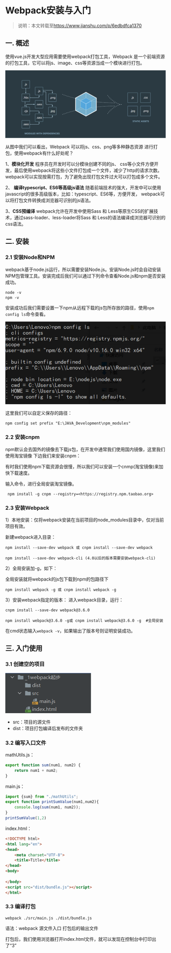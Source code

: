 # Webpack安装与入门

> 说明：本文转载至<https://www.jianshu.com/p/6edbdfca1370>

## 一. 概述

使用vue.js开发大型应用需要使用webpack打包工具，Webpack 是一个前端资源的打包工具，它可以将js、image、css等资源当成一个模块进行打包。

![](../images/1.png)

从图中我们可以看出，Webpack 可以将js、css、png等多种静态资源 进行打包，使用webpack有什么好处呢？

1、**模块化开发**
 程序员在开发时可以分模块创建不同的js、 css等小文件方便开发，最后使用webpack将这些小文件打包成一个文件，减少了http的请求次数。
 webpack可以实现按需打包，为了避免出现打包文件过大可以打包成多个文件。

2、 **编译typescript、ES6等高级js语法**
 随着前端技术的强大，开发中可以使用javascript的很多高级版本，比如：typescript、ES6等，方便开发，
 webpack可以将打包文件转换成浏览器可识别的js语法。

3、**CSS预编译**
 webpack允许在开发中使用Sass 和 Less等原生CSS的扩展技术，通过sass-loader、less-loader将Sass 和 Less的语法编译成浏览器可识别的css语法。

## 二. 安装

### 2.1 安装Node和NPM

webpack基于node.js运行，所以需要安装Node.js。安装Node.js时会自动安装NPM包管理工具。安装完成后我们可以通过下列命令查看Node.js和npm是否安装成功。

```shell
node -v
npm -v
```

安装成功后我们需要设置一下npm从远程下载的js包所存放的路径，使用`npm config ls`命令查看。

![](../images/2.png)

这里我们可以自定义保存的路径：

```shell
npm config set prefix "E:\JAVA_Development\npm_modules"
```

### 2.2 安装cnpm

npm默认会去国外的镜像去下载js包，在开发中通常我们使用国内镜像，这里我们使用淘宝镜像
 下边我们来安装cnpm：

有时我们使用npm下载资源会很慢，所以我们可以安装一个cnmp(淘宝镜像)来加快下载速度。

输入命令，进行全局安装淘宝镜像。

```shell
 npm install -g cnpm --registry=<https://registry.npm.taobao.org>
```

### 2.3 安装Webpack

1）本地安装：仅将webpack安装在当前项目的node_modules目录中，仅对当前项目有效。

新建webpack进入目录：

```shell
npm install --save-dev webpack 或 cnpm install --save-dev webpack

npm install --save-dev webpack-cli (4.0以后的版本需要安装webpack-cli)
```

2）全局安装加-g，如下：

 全局安装就将webpack的js包下载到npm的包路径下

```shell 
npm install webpack -g 或 cnpm install webpack -g
```

3）安装webpack指定的版本：
 进入webpack目录，运行：

```shell
cnpm install --save-dev webpack@3.6.0

npm install webpack@3.6.0 -g或 cnpm install webpack@3.6.0 -g  #全局安装
```

在cmd状态输入`webpack -v`，如果输出了版本号则证明安装成功。



## 三. 入门使用

### 3.1 创建空的项目

![](../images/3.png)

- src：项目的源文件
- dist：项目打包编译后发布的文件夹

### 3.2 编写入口文件

mathUtils.js：

```js
export function sum(num1, num2) {
    return num1 + num2;
}
```

main.js：

```javascript
import {sum} from "./mathUtils";
export function printSumValue(num1,num2){
    console.log(sum(num1, num2));
}
printSumValue(1,2)
```

index.html：

```html
<!DOCTYPE html>
<html lang="en">
<head>
    <meta charset="UTF-8">
    <title>Title</title>
</head>
<body>

</body>
<script src="dist/bundle.js"></script>
</html>
```

### 3.3 编译打包

```shell
webpack ./src/main.js ./dist/bundle.js
```

语法：webpack 源文件入口  打包后的输出文件

打包后，我们使用浏览器打开index.html文件，就可以发现在控制台中打印出了“3”